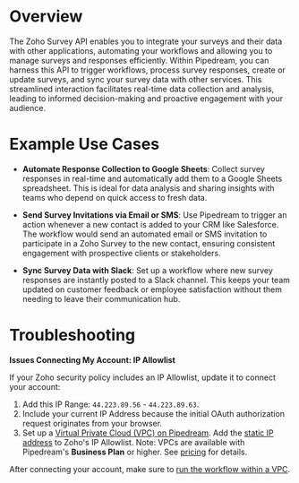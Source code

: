 # Overview

The Zoho Survey API enables you to integrate your surveys and their data with other applications, automating your workflows and allowing you to manage surveys and responses efficiently. Within Pipedream, you can harness this API to trigger workflows, process survey responses, create or update surveys, and sync your survey data with other services. This streamlined interaction facilitates real-time data collection and analysis, leading to informed decision-making and proactive engagement with your audience.

# Example Use Cases

- **Automate Response Collection to Google Sheets**: Collect survey responses in real-time and automatically add them to a Google Sheets spreadsheet. This is ideal for data analysis and sharing insights with teams who depend on quick access to fresh data.

- **Send Survey Invitations via Email or SMS**: Use Pipedream to trigger an action whenever a new contact is added to your CRM like Salesforce. The workflow would send an automated email or SMS invitation to participate in a Zoho Survey to the new contact, ensuring consistent engagement with prospective clients or stakeholders.

- **Sync Survey Data with Slack**: Set up a workflow where new survey responses are instantly posted to a Slack channel. This keeps your team updated on customer feedback or employee satisfaction without them needing to leave their communication hub.

# Troubleshooting

**Issues Connecting My Account: IP Allowlist**

If your Zoho security policy includes an IP Allowlist, update it to connect your account:

1. Add this IP Range: `44.223.89.56` - `44.223.89.63`.
2. Include your current IP Address because the initial OAuth authorization request originates from your browser.
3. Set up a [Virtual Private Cloud (VPC) on Pipedream](https://pipedream.com/docs/workflows/vpc#create-a-new-vpc). Add the [static IP address](https://pipedream.com/docs/workflows/vpc#find-the-static-outbound-ip-address-for-a-vpc) to Zoho's IP Allowlist. Note: VPCs are available with Pipedream's **Business Plan** or higher. See [pricing](https://pipedream.com/pricing) for details.

After connecting your account, make sure to [run the workflow within a VPC](https://pipedream.com/docs/workflows/vpc#run-workflows-within-a-vpc).
